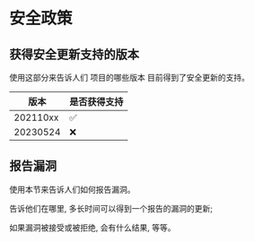 # 安全政策

## 获得安全更新支持的版本

使用这部分来告诉人们 项目的哪些版本 目前得到了安全更新的支持。

| 版本 | 是否获得支持 |
|------- | ------------------ |
| 202110xx | :white_check_mark: |
| 20230524 | :x:                |

## 报告漏洞

使用本节来告诉人们如何报告漏洞。

告诉他们在哪里, 多长时间可以得到一个报告的漏洞的更新;

如果漏洞被接受或被拒绝, 会有什么结果, 等等。
<!--
# Security Policy

## Supported Versions

Use this section to tell people about which versions of your project are
currently being supported with security updates.

| Version | Supported          |
| ------- | ------------------ |
| 5.1.x   | :white_check_mark: |
| 5.0.x   | :x:                |
| 4.0.x   | :white_check_mark: |
| < 4.0   | :x:                |

## Reporting a Vulnerability

Use this section to tell people how to report a vulnerability.

Tell them where to go, how often they can expect to get an update on a
reported vulnerability, what to expect if the vulnerability is accepted or
declined, etc. -->
